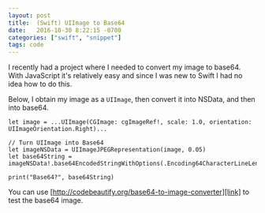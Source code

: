 ```yaml
---
layout: post
title:  (Swift) UIImage to Base64
date:   2016-10-30 8:22:15 -0700
categories: ["swift", "snippet"]
tags: code
---
```


I recently had a project where I needed to convert my image to base64. With JavaScript it's relatively easy and since I was new to Swift I had no idea how to do this.

Below, I obtain my image as a `UIImage`, then convert it into NSData, and then into base64.

```
let image = ...UIImage(CGImage: cgImageRef!, scale: 1.0, orientation: UIImageOrientation.Right)...

// Turn UIImage into Base64
let imageNSData = UIImageJPEGRepresentation(image, 0.05)
let base64String = imageNSData!.base64EncodedStringWithOptions(.Encoding64CharacterLineLength)

print("Base64?", base64String)
```

You can use [http://codebeautify.org/base64-to-image-converter][link] to test the base64 image.

[link]: http://codebeautify.org/base64-to-image-converter
